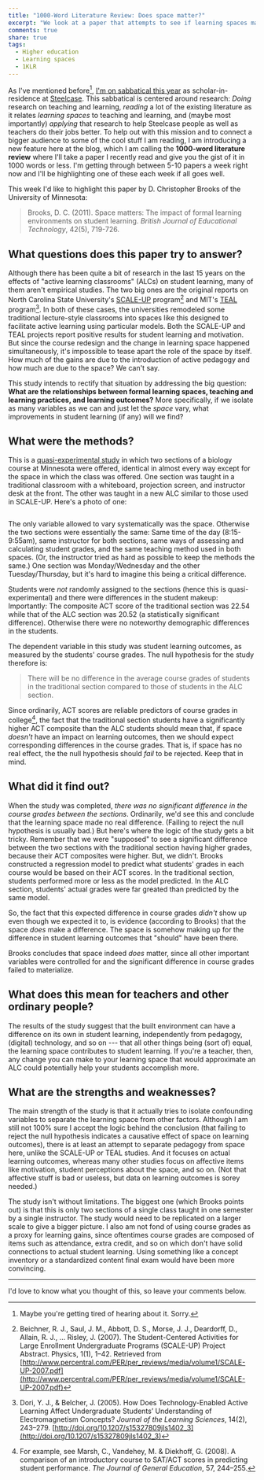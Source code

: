 ```yaml
---
title: "1000-Word Literature Review: Does space matter?"
excerpt: "We look at a paper that attempts to see if learning spaces make a difference in student learning outcomes independently of pedagogy and other technology."
comments: true
share: true
tags:
  - Higher education
  - Learning spaces
  - 1KLR
---
```


As I've mentioned before[^1], [I'm on sabbatical this year](http://rtalbert.org/sabbatical) as scholar-in-residence at [Steelcase](http://steelcase.com). This sabbatical is centered around research: _Doing_ research on teaching and learning, _reading_ a lot of the existing literature as it relates _learning spaces_ to teaching and learning, and (maybe most importantly) _applying_ that research to help Steelcase people as well as teachers do their jobs better. To help out with this mission and to connect a bigger audience to some of the cool stuff I am reading, I am introducing a new feature here at the blog, which I am calling the __1000-word literature review__ where I'll take a paper I recently read and give you the gist of it in 1000 words or less. I'm getting through between 5-10 papers a week right now and I'll be highlighting one of these each week if all goes well. 

This week I'd like to highlight this paper by D. Christopher Brooks of the University of Minnesota: 

>Brooks, D. C. (2011). Space matters: The impact of formal learning environments on student learning. _British Journal of Educational Technology_, 42(5), 719-726.

## What questions does this paper try to answer?

Although there has been quite a bit of research in the last 15 years on the effects of "active learning classrooms" (ALCs) on student learning, many of them aren't empirical studies. The two big ones are the original reports on North Carolina State University's [SCALE-UP](http://scaleup.ncsu.edu/) program[^2] and MIT's [TEAL](http://web.mit.edu/edtech/casestudies/teal.html) program[^3]. In both of these cases, the universities remodeled some traditional lecture-style classrooms into spaces like this designed to facilitate active learning using particular models. Both the SCALE-UP and TEAL projects report positive results for student learning and motivation. But since the course redesign and the change in learning space happened simultaneously, it's impossible to tease apart the role of the space by itself. How much of the gains are due to the introduction of active pedagogy and how much are due to the space? We can't say. 

This study intends to rectify that situation by addressing the big question: __What are the relationships between formal learning spaces, teaching and learning practices, and learning outcomes?__ More specifically, if we isolate as many variables as we can and just let the _space_ vary, what improvements in student learning (if any) will we find?  

## What were the methods? 

This is a [quasi-experimental study](https://en.wikipedia.org/wiki/Quasi-experiment) in which two sections of a biology course at Minnesota were offered, identical in almost every way except for the space in which the class was offered. One section was taught in a traditional classroom with a whiteboard, projection screen, and instructor desk at the front. The other was taught in a new ALC similar to those used in SCALE-UP. Here's a photo of one: 

<img src="{{ site.url }}{{ site.baseurl }}/assets/images/2017-11-03/typical-classroom.jpg" alt="" class="full"> 

The only variable allowed to vary systematically was the space. Otherwise the two sections were essentially the same: Same time of the day (8:15-9:55am), same instructor for both sections, same ways of assessing and calculating student grades, and the same teaching method used in both spaces. (Or, the instructor tried as hard as possible to keep the methods the same.) One section was Monday/Wednesday and the other Tuesday/Thursday, but it's hard to imagine this being a critical difference. 

Students were _not_ randomly assigned to the sections (hence this is quasi-experimental) and there were differences in the student makeup: Importantly: The composite ACT score of the traditional section was 22.54 while that of the ALC section was 20.52 (a statistically significant difference). Otherwise there were no noteworthy demographic differences in the students. 

The dependent variable in this study was student learning outcomes, as measured by the students' course grades. The null hypothesis for the study therefore is: 

>There will be no difference in the average course grades of students in the traditional section compared to those of students in the ALC section. 

Since ordinarily, ACT scores are reliable predictors of course grades in college[^4], the fact that the traditional section students have a significantly higher ACT composite than the ALC students should mean that, if space _doesn't_ have an impact on learning outcomes, then we should expect corresponding differences in the course grades. That is, if space has no real effect, the the null hypothesis should _fail_ to be rejected. Keep that in mind. 

## What did it find out? 

When the study was completed, _there was no significant difference in the course grades between the sections_. Ordinarily, we'd see this and conclude that the learning space made no real difference. (Failing to reject the null hypothesis is usually bad.) But here's where the logic of the study gets a bit tricky. Remember that we were "supposed" to see a significant difference between the two sections with the traditional section having higher grades, because their ACT composites were higher. But, we didn't. Brooks constructed a regression model to predict what students' grades in each course would be based on their ACT scores. In the traditional section, students performed more or less as the model predicted. In the ALC section, students' actual grades were far greated than predicted by the same model. 

So, the fact that this expected difference in course grades _didn't_ show up even though we expected it to, is evidence (according to Brooks) that the space _does_ make a difference. The space is somehow making up for the difference in student learning outcomes that "should" have been there. 

Brooks concludes that space indeed _does_ matter, since all other important variables were controlled for and the significant difference in course grades failed to materialize.  

## What does this mean for teachers and other ordinary people? 

The results of the study suggest that the built environment can have a difference on its own in student learning, independently from pedagogy, (digital) technology, and so on --- that all other things being (sort of) equal, the learning space contributes to student learning. If you're a teacher, then, any change you can make to your learning space that would approximate an ALC could potentially help your students accomplish more. 


## What are the strengths and weaknesses? 

The main strength of the study is that it actually tries to isolate confounding variables to separate the learning space from other factors. Although I am still not 100% sure I accept the logic behind the conclusion (that failing to reject the null hypothesis indicates a causative effect of space on learning outcomes), there is at least an attempt to separate pedagogy from space here, unlike the SCALE-UP or TEAL studies. And it focuses on actual learning outcomes, whereas many other studies focus on affective items like motivation, student perceptions about the space, and so on. (Not that affective stuff is bad or useless, but data on learning outcomes is sorey needed.)

The study isn't without limitations. The biggest one (which Brooks points out) is that this is only two sections of a single class taught in one semester by a single instructor. The study would need to be replicated on a larger scale to give a bigger picture. I also am not fond of using course grades as a proxy for learning gains, since oftentimes course grades are composed of items such as attendance, extra credit, and so on which don't have solid connections to actual student learning. Using something like a concept inventory or a standardized content final exam would have been more convincing. 

---

I'd love to know what you thought of this, so leave your comments below. 

[^1]: Maybe you're getting tired of hearing about it. Sorry. 
[^2]: Beichner, R. J., Saul, J. M., Abbott, D. S., Morse, J. J., Deardorff, D., Allain, R. J., … Risley, J. (2007). The Student-Centered Activities for Large Enrollment Undergraduate Programs (SCALE-UP) Project Abstract. Physics, 1(1), 1–42. Retrieved from [http://www.percentral.com/PER/per_reviews/media/volume1/SCALE-UP-2007.pdf](http://www.percentral.com/PER/per_reviews/media/volume1/SCALE-UP-2007.pdf) 
[^3]: Dori, Y. J., & Belcher, J. (2005). How Does Technology-Enabled Active Learning Affect Undergraduate Students’ Understanding of Electromagnetism Concepts? _Journal of the Learning Sciences_, 14(2), 243–279. [http://doi.org/10.1207/s15327809jls1402_3](http://doi.org/10.1207/s15327809jls1402_3) 
[^4]: For example, see Marsh, C., Vandehey, M. & Diekhoff, G. (2008). A comparison of an introductory course to SAT/ACT scores in predicting student performance. _The Journal of General Education_, 57, 244–255.
